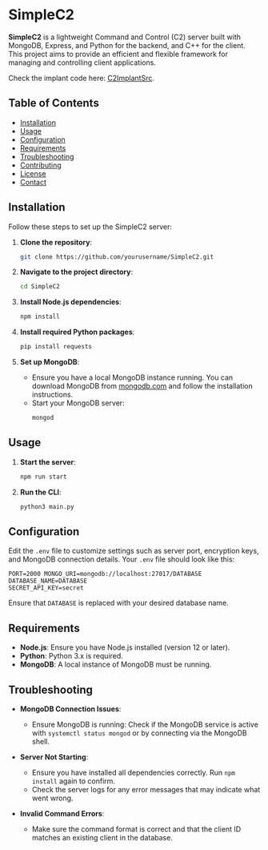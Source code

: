 # SimpleC2

**SimpleC2** is a lightweight Command and Control (C2) server built with MongoDB, Express, and Python for the backend, and C++ for the client. This project aims to provide an efficient and flexible framework for managing and controlling client applications.

Check the implant code here: [C2ImplantSrc](https://github.com/k499wang/C2ImplantSrc).

## Table of Contents

- [Installation](#installation)
- [Usage](#usage)
- [Configuration](#configuration)
- [Requirements](#requirements)
- [Troubleshooting](#troubleshooting)
- [Contributing](#contributing)
- [License](#license)
- [Contact](#contact)

## Installation

Follow these steps to set up the SimpleC2 server:

1. **Clone the repository**:
    ```sh
    git clone https://github.com/yourusername/SimpleC2.git
    ```

2. **Navigate to the project directory**:
    ```sh
    cd SimpleC2
    ```

3. **Install Node.js dependencies**:
    ```sh
    npm install
    ```

4. **Install required Python packages**:
    ```sh
    pip install requests
    ```

5. **Set up MongoDB**:
   - Ensure you have a local MongoDB instance running. You can download MongoDB from [mongodb.com](https://www.mongodb.com/try/download/community) and follow the installation instructions.
   - Start your MongoDB server:
     ```sh
     mongod
     ```

## Usage

1. **Start the server**:
    ```sh
    npm run start
    ```

2. **Run the CLI**:
    ```python
    python3 main.py
    ```


## Configuration

Edit the `.env` file to customize settings such as server port, encryption keys, and MongoDB connection details. Your `.env` file should look like this:

```
PORT=2000 MONGO_URI=mongodb://localhost:27017/DATABASE 
DATABASE_NAME=DATABASE
SECRET_API_KEY=secret
```

Ensure that `DATABASE` is replaced with your desired database name.

## Requirements

- **Node.js**: Ensure you have Node.js installed (version 12 or later).
- **Python**: Python 3.x is required.
- **MongoDB**: A local instance of MongoDB must be running.

## Troubleshooting

- **MongoDB Connection Issues**:
  - Ensure MongoDB is running: Check if the MongoDB service is active with `systemctl status mongod` or by connecting via the MongoDB shell.
  
- **Server Not Starting**:
  - Ensure you have installed all dependencies correctly. Run `npm install` again to confirm.
  - Check the server logs for any error messages that may indicate what went wrong.

- **Invalid Command Errors**:
  - Make sure the command format is correct and that the client ID matches an existing client in the database.
